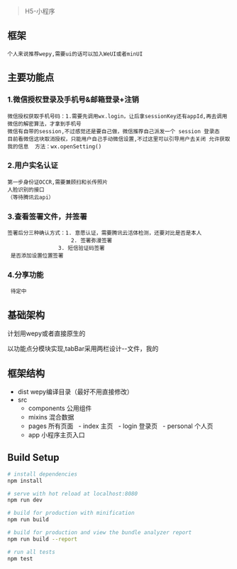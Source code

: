 
> H5-小程序

## 框架 
	个人来说推荐wepy,需要ui的话可以加入WeUI或者minUI
## 主要功能点

### 1.微信授权登录及手机号&邮箱登录+注销
	微信授权获取手机号码：1.需要先调用wx.login，让后拿sessionKey还有appId,再去调用微信的解密算法，才拿到手机号
	微信有自带的session,不过感觉还是要自己做，微信推荐自己派发一个 session 登录态
	目前看微信这块取消授权，只能用户自己手动微信设置,不过这里可以引导用户去关闭 允许获取我的信息  方法：wx.openSetting()

### 2.用户实名认证
	第一步身份证OCCR,需要兼顾扫和长传照片
	人脸识别的接口
	（等待腾讯云api）

### 3.查看签署文件，并签署
	签署后分三种确认方式：1. 意愿认证，需要腾讯云活体检测，还要对比是否是本人
	       	            2. 签署弥漫签署
		            3. 短信验证码签署
	 是否添加设置位置签署
### 4.分享功能
	 待定中
## 基础架构

计划用wepy或者直接原生的

以功能点分模块实现,tabBar采用两栏设计--文件，我的

## 框架结构
- dist wepy编译目录（最好不用直接修改）
- src 
  - components 公用组件
  - mixins 混合数据
  - pages 所有页面
    - index 主页
    - login 登录页
    - personal 个人页
  - app 小程序主页入口

## Build Setup

``` bash
# install dependencies
npm install

# serve with hot reload at localhost:8080
npm run dev

# build for production with minification
npm run build

# build for production and view the bundle analyzer report
npm run build --report

# run all tests
npm test
```
